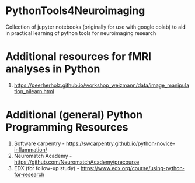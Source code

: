 # PythonTools4Neuroimaging
Collection of jupyter notebooks (originally for use with google colab) to aid in practical learning of python tools for neuroimaging research

# Additional resources for fMRI analyses in Python
1. https://peerherholz.github.io/workshop_weizmann/data/image_manipulation_nilearn.html

# Additional (general) Python Programming Resources
1. Software carpentry - https://swcarpentry.github.io/python-novice-inflammation/
2. Neuromatch Academy - https://github.com/NeuromatchAcademy/precourse
3. EDX (for follow-up study) - https://www.edx.org/course/using-python-for-research

